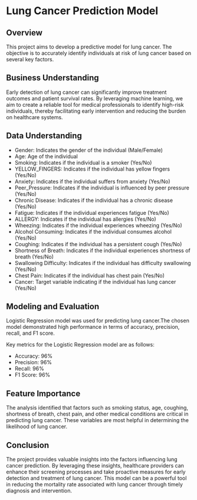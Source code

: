 # Lung Cancer Prediction Model

## Overview
This project aims to develop a predictive model for lung cancer. The objective is to accurately identify individuals at risk of lung cancer based on several key factors.

## Business Understanding
Early detection of lung cancer can significantly improve treatment outcomes and patient survival rates. By leveraging machine learning, we aim to create a reliable tool for medical professionals to identify high-risk individuals, thereby facilitating early intervention and reducing the burden on healthcare systems.

## Data Understanding
- Gender: Indicates the gender of the individual (Male/Female)
- Age: Age of the individual
- Smoking: Indicates if the individual is a smoker (Yes/No)
- YELLOW_FINGERS: Indicates if the individual has yellow fingers (Yes/No)
- Anxiety: Indicates if the individual suffers from anxiety (Yes/No)
- Peer_Pressure: Indicates if the individual is influenced by peer pressure (Yes/No)
- Chronic Disease: Indicates if the individual has a chronic disease (Yes/No)
- Fatigue: Indicates if the individual experiences fatigue (Yes/No)
- ALLERGY: Indicates if the individual has allergies (Yes/No)
- Wheezing: Indicates if the individual experiences wheezing (Yes/No)
- Alcohol Consuming: Indicates if the individual consumes alcohol (Yes/No)
- Coughing: Indicates if the individual has a persistent cough (Yes/No)
- Shortness of Breath: Indicates if the individual experiences shortness of breath (Yes/No)
- Swallowing Difficulty: Indicates if the individual has difficulty swallowing (Yes/No)
- Chest Pain: Indicates if the individual has chest pain (Yes/No)
- Cancer: Target variable indicating if the individual has lung cancer (Yes/No)

## Modeling and Evaluation
Logistic Regression model was used for predicting lung cancer.The chosen model demonstrated high performance in terms of accuracy, precision, recall, and F1 score.

Key metrics for the Logistic Regression model are as follows:
- Accuracy: 96%
- Precision: 96%
- Recall: 96%
- F1 Score: 96%

## Feature Importance
The analysis identified that factors such as smoking status, age, coughing, shortness of breath, chest pain, and other medical conditions are critical in predicting lung cancer. These variables are most helpful in determining the likelihood of lung cancer.

## Conclusion
The project provides valuable insights into the factors influencing lung cancer prediction. By leveraging these insights, healthcare providers can enhance their screening processes and take proactive measures for early detection and treatment of lung cancer. This model can be a powerful tool in reducing the mortality rate associated with lung cancer through timely diagnosis and intervention.

